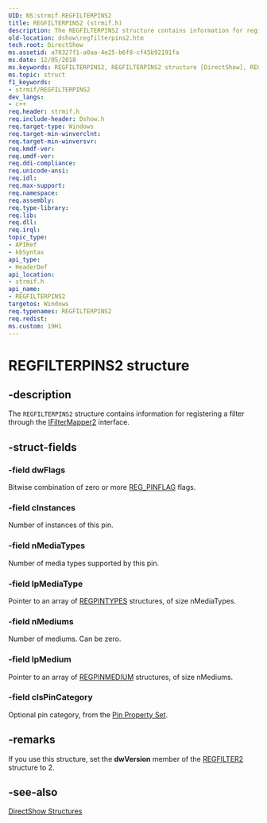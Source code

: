 ```yaml
---
UID: NS:strmif.REGFILTERPINS2
title: REGFILTERPINS2 (strmif.h)
description: The REGFILTERPINS2 structure contains information for registering a filter through the IFilterMapper2 interface.
old-location: dshow\regfilterpins2.htm
tech.root: DirectShow
ms.assetid: a78327f1-a0aa-4e25-b6f8-cf45b92191fa
ms.date: 12/05/2018
ms.keywords: REGFILTERPINS2, REGFILTERPINS2 structure [DirectShow], REGFILTERPINS2Structure, dshow.regfilterpins2, strmif/REGFILTERPINS2
ms.topic: struct
f1_keywords:
- strmif/REGFILTERPINS2
dev_langs:
- c++
req.header: strmif.h
req.include-header: Dshow.h
req.target-type: Windows
req.target-min-winverclnt: 
req.target-min-winversvr: 
req.kmdf-ver: 
req.umdf-ver: 
req.ddi-compliance: 
req.unicode-ansi: 
req.idl: 
req.max-support: 
req.namespace: 
req.assembly: 
req.type-library: 
req.lib: 
req.dll: 
req.irql: 
topic_type:
- APIRef
- kbSyntax
api_type:
- HeaderDef
api_location:
- strmif.h
api_name:
- REGFILTERPINS2
targetos: Windows
req.typenames: REGFILTERPINS2
req.redist: 
ms.custom: 19H1
---
```


# REGFILTERPINS2 structure


## -description



The <code>REGFILTERPINS2</code> structure contains information for registering a filter through the <a href="https://docs.microsoft.com/windows/desktop/api/strmif/nn-strmif-ifiltermapper2">IFilterMapper2</a> interface.




## -struct-fields




### -field dwFlags

Bitwise combination of zero or more <a href="https://docs.microsoft.com/previous-versions/windows/desktop/legacy/dd377518(v=vs.85)">REG_PINFLAG</a> flags.


### -field cInstances

Number of instances of this pin.


### -field nMediaTypes

Number of media types supported by this pin.


### -field lpMediaType

Pointer to an array of <a href="https://docs.microsoft.com/windows/desktop/api/strmif/ns-strmif-regpintypes">REGPINTYPES</a> structures, of size nMediaTypes.


### -field nMediums

Number of mediums. Can be zero.


### -field lpMedium

Pointer to an array of <a href="https://docs.microsoft.com/windows/desktop/api/strmif/ns-strmif-regpinmedium">REGPINMEDIUM</a> structures, of size nMediums.


### -field clsPinCategory

Optional pin category, from the <a href="https://docs.microsoft.com/windows/desktop/DirectShow/pin-property-set">Pin Property Set</a>.


## -remarks



If you use this structure, set the <b>dwVersion</b> member of the <a href="https://docs.microsoft.com/windows/desktop/api/strmif/ns-strmif-regfilter2">REGFILTER2</a> structure to 2.




## -see-also




<a href="https://docs.microsoft.com/windows/desktop/DirectShow/directshow-structures">DirectShow Structures</a>
 

 


